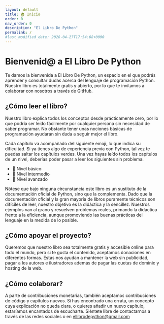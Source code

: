 ```yaml
---
layout: default
title: 🏠️ Inicio
order: 0
nav_order: 0
description: "El Libro De Python"
permalink: /
#last_modified_date: 2020-04-27T17:54:08+0000
---
```


# Bienvenid@ a El Libro De Python

Te damos la bienvenida a El Libro De Python, un espacio en el que podrás aprender y consultar dudas acerca del lenguaje de programación Python. Nuestro libro es totalmente gratis y abierto, por lo que te invitamos a colaborar con nosotros a través de GitHub.


## ¿Cómo leer el libro?

Nuestro libro explica todos los conceptos desde prácticamente cero, por lo que podría ser leído fácilmente por cualquier persona sin necesidad de saber programar. No obstante tener unas nociones básicas de programación ayudarán sin duda a seguir mejor el libro.

Cada capítulo va acompañado del siguiente emoji, lo que indica su dificultad. Si ya tienes algo de experiencia previa con Python, tal vez te puedas saltar los capítulos verdes. Una vez hayas leído todos los capítulos de un nivel, deberías poder pasar a leer los siguientes sin problema.

* 📗 Nivel básico
* 📙 Nivel intermedio
* 📕 Nivel avanzado

Nótese que bajo ninguna circunstancia este libro es un sustituto de la documentación oficial de Python, sino que la complementa. Dado que la documentación oficial y la gran mayoría de libros puramente técnicos son difíciles de leer, nuestro objetivo es la didáctica y la sencillez. Nuestros ejemplos van al grano y resuelven problemas reales, primando la didáctica frente a la eficiencia, aunque promoviendo las buenas prácticas del lenguaje en la medida de lo posible.

## ¿Cómo apoyar el proyecto?

Queremos que nuestro libro sea totalmente gratis y accesible online para todo el mundo, pero si te gusta el contenido, aceptamos donaciones en diferentes formas. Estas nos ayudan a mantener la web sin publicidad, pagar a los autores e ilustradores además de pagar las cuotas de dominio y hosting de la web.

## ¿Cómo colaborar?

A parte de contribuciones monetarias, también aceptamos contribuciones de código y capítulos nuevos. Si has encontrado una errata, un concepto cuya explicación no queda clara, o quieres añadir un nuevo capítulo, estaríamos encantados de escucharte. Siéntete libre de contactarnos a través de las redes sociales o en ellibrodepython@gmail.com